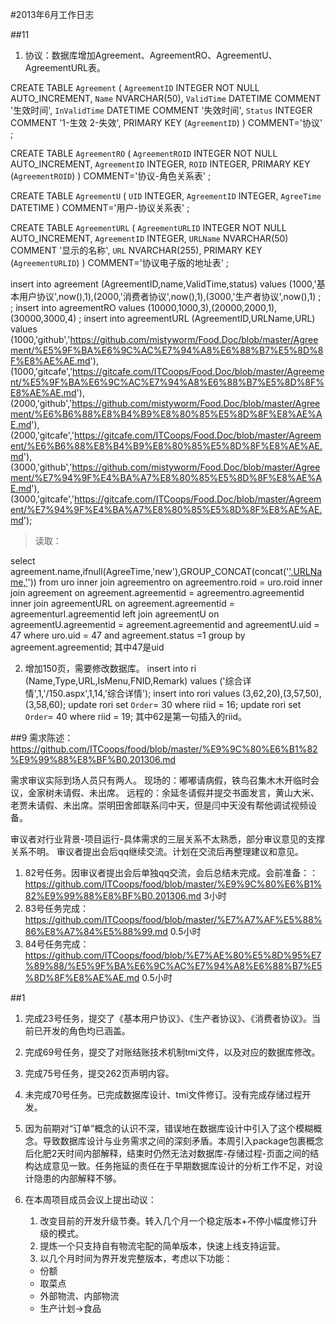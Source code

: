 #2013年6月工作日志


##11
1. 协议：数据库增加Agreement、AgreementRO、AgreementU、AgreementURL表。

CREATE TABLE `Agreement`
(
	`AgreementID` INTEGER NOT NULL AUTO_INCREMENT,
	`Name` NVARCHAR(50),
	`ValidTime` DATETIME COMMENT '生效时间',
	`InValidTime` DATETIME COMMENT '失效时间',
	`Status` INTEGER COMMENT '1-生效 2-失效',
	PRIMARY KEY (`AgreementID`)
)  COMMENT='协议'
;


CREATE TABLE `AgreementRO`
(
	`AgreementROID` INTEGER NOT NULL AUTO_INCREMENT,
	`AgreementID` INTEGER,
	`ROID` INTEGER,
	PRIMARY KEY (`AgreementROID`)
)  COMMENT='协议-角色关系表'
;


CREATE TABLE `AgreementU`
(
	`UID` INTEGER,
	`AgreementID` INTEGER,
	`AgreeTime` DATETIME
)  COMMENT='用户-协议关系表'
;


CREATE TABLE `AgreementURL`
(
	`AgreementURLID` INTEGER NOT NULL AUTO_INCREMENT,
	`AgreementID` INTEGER,
	`URLName` NVARCHAR(50) COMMENT '显示的名称',
	`URL` NVARCHAR(255),
	PRIMARY KEY (`AgreementURLID`)
)  COMMENT='协议电子版的地址表'
;

insert into agreement (AgreementID,name,ValidTime,status) values (1000,'基本用户协议',now(),1),(2000,'消费者协议',now(),1),(3000,'生产者协议',now(),1) ; ;
insert into agreementRO values (10000,1000,3),(20000,2000,1),(30000,3000,4) ;
insert into agreementURL (AgreementID,URLName,URL) values 
(1000,'github','https://github.com/mistyworm/Food.Doc/blob/master/Agreement/%E5%9F%BA%E6%9C%AC%E7%94%A8%E6%88%B7%E5%8D%8F%E8%AE%AE.md'), 
(1000,'gitcafe','https://gitcafe.com/ITCoops/Food.Doc/blob/master/Agreement/%E5%9F%BA%E6%9C%AC%E7%94%A8%E6%88%B7%E5%8D%8F%E8%AE%AE.md'),
(2000,'github','https://github.com/mistyworm/Food.Doc/blob/master/Agreement/%E6%B6%88%E8%B4%B9%E8%80%85%E5%8D%8F%E8%AE%AE.md'),
(2000,'gitcafe','https://gitcafe.com/ITCoops/Food.Doc/blob/master/Agreement/%E6%B6%88%E8%B4%B9%E8%80%85%E5%8D%8F%E8%AE%AE.md'),
(3000,'github','https://github.com/mistyworm/Food.Doc/blob/master/Agreement/%E7%94%9F%E4%BA%A7%E8%80%85%E5%8D%8F%E8%AE%AE.md'),
(3000,'gitcafe','https://gitcafe.com/ITCoops/Food.Doc/blob/master/Agreement/%E7%94%9F%E4%BA%A7%E8%80%85%E5%8D%8F%E8%AE%AE.md');

>	读取：
>	

select agreement.name,ifnull(AgreeTime,'new'),GROUP_CONCAT(concat('<a href="',URL,'">',URLName,'</a>')) from uro inner join agreementro on agreementro.roid = uro.roid 
inner join agreement on agreement.agreementid = agreementro.agreementid
inner join agreementURL on agreement.agreementid = agreementurl.agreementid 
left join agreementU on agreementU.agreementid = agreement.agreementid and agreementU.uid = 47 
where uro.uid = 47 and agreement.status =1 group by agreement.agreementid;
其中47是uid

2. 增加150页，需要修改数据库。
insert into ri (Name,Type,URL,IsMenu,FNID,Remark) values ('综合详情',1,'/150.aspx',1,14,'综合详情');
insert into rori values (3,62,20),(3,57,50),(3,58,60);
update rori set `Order`= 30 where riid = 16;
update rori set `Order`= 40 where riid = 19;
其中62是第一句插入的riid。

##9
需求陈述：
https://github.com/ITCoops/food/blob/master/%E9%9C%80%E6%B1%82%E9%99%88%E8%BF%B0.201306.md

需求审议实际到场人员只有两人。
现场的：嘟嘟请病假，铁鸟召集木木开临时会议，金家树未请假、未出席。
远程的：余延冬请假并提交书面发言，黄山大米、老贾未请假、未出席。崇明田舍郎联系闫中天，但是闫中天没有帮他调试视频设备。

审议者对行业背景-项目运行-具体需求的三层关系不太熟悉，部分审议意见的支撑关系不明。
审议者提出会后qq继续交流。计划在交流后再整理建议和意见。

1. 82号任务。因审议者提出会后单独qq交流，会后总结未完成。会前准备：：https://github.com/ITCoops/food/blob/master/%E9%9C%80%E6%B1%82%E9%99%88%E8%BF%B0.201306.md  3小时
2. 83号任务完成：https://github.com/ITCoops/food/blob/master/%E7%A7%AF%E5%88%86%E8%A7%84%E5%88%99.md  0.5小时
3. 84号任务完成：https://github.com/ITCoops/food/blob/%E7%AE%80%E5%8D%95%E7%89%88/%E5%9F%BA%E6%9C%AC%E7%94%A8%E6%88%B7%E5%8D%8F%E8%AE%AE.md  0.5小时

##1
1. 完成23号任务，提交了《基本用户协议》、《生产者协议》、《消费者协议》。当前已开发的角色均已涵盖。
2. 完成69号任务，提交了对账结账技术机制tmi文件，以及对应的数据库修改。
3. 完成75号任务，提交262页声明内容。
4. 未完成70号任务。已完成数据库设计、tmi文件修订。没有完成存储过程开发。

5. 因为前期对“订单”概念的认识不深，错误地在数据库设计中引入了这个模糊概念。导致数据库设计与业务需求之间的深刻矛盾。本周引入package包裹概念后化肥2天时间内部解释，结束时仍然无法对数据库-存储过程-页面之间的结构达成意见一致。任务拖延的责任在于早期数据库设计的分析工作不足，对设计隐患的内部解释不够。
6. 在本周项目成员会议上提出动议：
	1. 改变目前的开发升级节奏。转入几个月一个稳定版本+不停小幅度修订升级的模式。
	2. 提炼一个只支持自有物流宅配的简单版本，快速上线支持运营。
	3. 以几个月时间为界开发完整版本，考虑以下功能：
	* 份额
	* 取菜点
	* 外部物流、内部物流
	* 生产计划->食品 